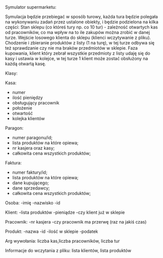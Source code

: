 Symulator supermarketu:

Symulacja będzie przebiegać w sposób turowy, każda tura będzie polegała na wykonywaniu zadań przez ustalone obiekty, i będzie podzielona na kilka części:
Stan sklepu (co któreś tury np. co 10 tur) - zależność otwartych kas od pracowników, co ma wpływ na to ile zakupów można zrobić w danej turze.
Wejście losowego klienta do sklepu (klienci wczytywanie z pliku).
Chodzenie i zbieranie produktów z listy (1 na turę), w tej turze odbywa się też sprawdzanie czy nie ma braków przedmiotów w sklepie.
Faza kupowania, klient który zebrał wszystkie przedmioty z listy udaję się do kasy i ustawia w kolejce, w tej turze 1 klient może zostać obsłużony na każdą otwartą kasę.
	



Klasy:

Kasa:
- numer
- ilość pieniędzy
- obsługujący pracownik
- położenie
- otwartość
- kolejka klientów

Paragon:
- numer paragonu/id;
- lista produktów na które opiewa;
- nr kasjera oraz kasy;
- całkowita cena wszystkich produktów;

Faktura:
- numer faktury/id;
- lista produktów na które opiewa;
- dane kupującego;
- dane sprzedawcy;
- całkowita cena wszystkich produktów;

Osoba:
-imię
-nazwisko
-id

Klient:
-lista produktów
-pieniądze
-czy klient już w sklepie


Pracownik:
-nr kasjera
-czy pracownik ma przerwę (raz na jakiś czas)

Produkt:
-nazwa
-id
-ilość w sklepie
-podatek

Arg wywołania: liczba kas,liczba pracowników, liczba tur

Informacje do wczytania z pliku: lista klientów, lista produktów


